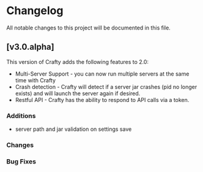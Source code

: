 # Changelog
All notable changes to this project will be documented in this file.

## [v3.0.alpha]
This version of Crafty adds the following features to 2.0:
- Multi-Server Support - you can now run multiple servers at the same time with Crafty
- Crash detection - Crafty will detect if a server jar crashes (pid no longer exists) and will launch the server again if desired.
- Restful API - Crafty has the ability to respond to API calls via a token.

### Additions
- server path and jar validation on settings save

### Changes

### Bug Fixes